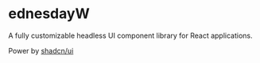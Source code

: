 # ednesdayW

A fully customizable headless UI component library for React applications.

Power by [shadcn/ui](https://ui.shadcn.com/)